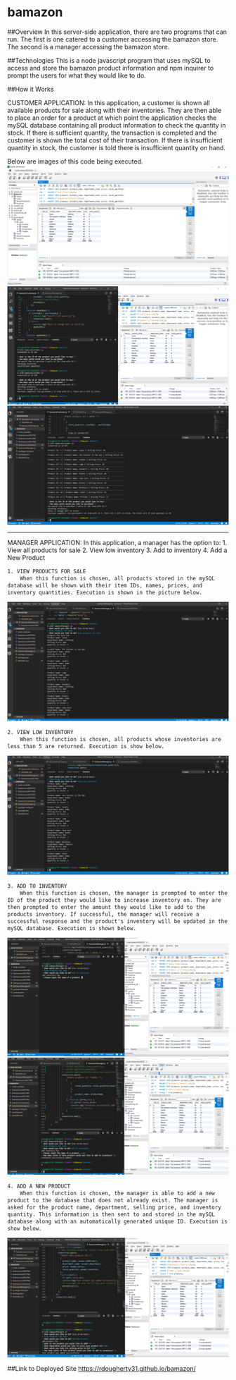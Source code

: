 # bamazon

##Overview
In this server-side application, there are two programs that can run. The first is one catered to a customer accessing the bamazon store. The second is a manager accessing the bamazon store.

##Technologies
This is a node javascript program that uses mySQL to access and store the bamazon product  information and npm inquirer to prompt the users for what they would like to do.

##How it Works

CUSTOMER APPLICATION:
In this application, a customer is shown all available products for sale along with their inventories. They are then able to place an order for a product at which point the application checks the mySQL database containing all product information to check the quantity in stock. If there is sufficient quantity, the transaction is completed and the customer is shown the total cost of their transaction. If there is insufficient quantity in stock, the customer is told there is insufficient quantity on hand.

Below are images of this code being executed.
![Image description](bamazoncust00.PNG)
![Image description](bamazoncust01.PNG)
![Image description](bamazoncust03.PNG)

-----------------------------------------------------------

MANAGER APPLICATION:
In this application, a manager has the option to:
    1. View all products for sale
    2. View low inventory
    3. Add to inventory
    4. Add a New Product

    1. VIEW PRODUCTS FOR SALE
        When this function is chosen, all products stored in the mySQL database will be shown with their item IDs, names, prices, and inventory quantities. Execution is shown in the picture below.
![Image description](bamazonmanager01.PNG)

    2. VIEW LOW INVENTORY
        When this function is chosen, all products whose inventories are less than 5 are returned. Execution is show below.
![Image description](bamazonmanager02.PNG)

    3. ADD TO INVENTORY
        When this function is chosen, the manager is prompted to enter the ID of the product they would like to increase inventory on. They are then prompted to enter the amount they would like to add to the products inventory. If successful, the manager will receive a successful response and the product's inventory will be updated in the mySQL database. Execution is shown below.
![Image description](bamazonmanager03.PNG)
![Image description](bamazonmanager04.PNG)

    4. ADD A NEW PRODUCT
        When this function is chosen, the manager is able to add a new product to the database that does not already exist. The manager is asked for the product name, department, selling price, and inventory quantity. This information is then sent to and stored in the mySQL database along with an automatically generated unique ID. Execution is show below.
![Image description](bamazonmanager05.PNG)

##Link to Deployed Site
https://rdougherty31.github.io/bamazon/